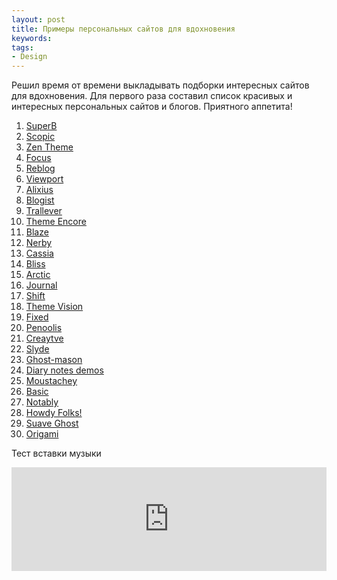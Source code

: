 ```yaml
---
layout: post
title: Примеры персональных сайтов для вдохновения
keywords:
tags:
- Design
---
```


Решил время от времени выкладывать подборки интересных сайтов для вдохновения.
Для первого раза составил список красивых и интересных персональных сайтов и блогов. Приятного аппетита!

1. [SuperB](http://superb.lodossteam.com/)
2. [Scopic](http://demo.herothemes.com/scopic/)
3. [Zen Theme](http://zentheme.tumblr.com/)
4. [Focus](http://themes.i-biyan.com/focus/)
5. [Reblog](http://demo.drythemes.com/reblog/)
6. [Viewport](http://demo.themezilla.com/viewport)
7. [Alixius](http://alixius.axiantheme.com/)
8. [Blogist](http://themnific.themestate.com/demo/04/)
9. [Trallever](http://trallever.tumblr.com/)
10. [Theme Encore](http://theme-encore-1.tumblr.com/)
11. [Blaze](http://bwdesk.com/blaze/)
12. [Nerby](http://www.meanthemes.com/theme/nerdy/)
13. [Cassia](http://solopine.com/cassia/)
14. [Bliss](http://bluth.is/wordpress/bliss/)
15. [Arctic](http://appearlythemes.com/themes/arctic/)
16. [Journal](http://templates.suitstheme.com/journal/v2/)
17. [Shift](http://demo.codestag.com/shift/)
18. [Theme Vision](http://theme-vision-1.tumblr.com/)
19. [Fixed](http://themes.okaythemes.com/fixed/)
20. [Penoolis](http://penoolis.tumblr.com/)
21. [Creaytve](http://themes.playnethemes.com/creaytve/)
22. [Slyde](http://themes.playnethemes.com/slyde/)
23. [Ghost-mason](http://ghost-mason.themeartisan.com/)
24. [Diary notes demos](http://diarynotesdemos.blogspot.ru/)
25. [Moustachey](http://www.meanthemes.com/theme/moustachey/)
26. [Basic](http://www.dahndesigns.net/themeforest/wordpress/basic/)
27. [Notably](http://demo.wearepixel8.com/notably/)
28. [Howdy Folks!](http://162.243.230.17/)
29. [Suave Ghost](http://demo.aestik.com/suave-ghost/def/)
30. [Origami](http://satoristudio.net/origami/)

Тест вставки музыки

<iframe width="100%" height="166" scrolling="no" frameborder="no" src="https://w.soundcloud.com/player/?url=https%3A//api.soundcloud.com/tracks/45205176&amp;color=ff5500&amp;auto_play=false&amp;show_artwork=true"></iframe>
